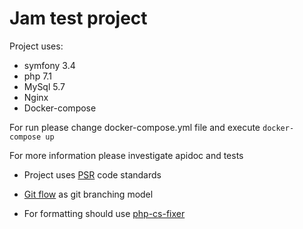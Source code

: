 Jam test project
===========

Project uses:

-  symfony 3.4
-  php 7.1
-  MySql 5.7
-  Nginx
-  Docker-compose

For run please change docker-compose.yml file and execute ```docker-compose up```

For more information please investigate apidoc and tests

+ Project uses [PSR](http://www.php-fig.org/psr/) code standards

+ [Git flow](http://nvie.com/posts/a-successful-git-branching-model/) as git branching model

+ For formatting should use [php-cs-fixer](https://github.com/FriendsOfPHP/PHP-CS-Fixer)